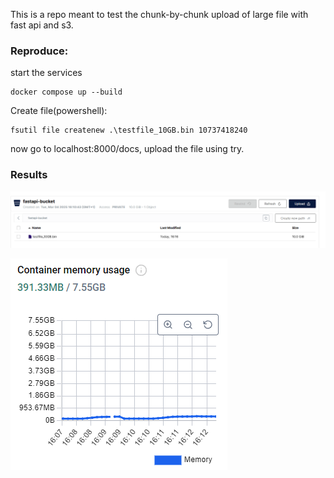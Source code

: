 This is a repo meant to test the chunk-by-chunk upload of large file with fast api and s3.

### Reproduce:

start the services
```shell
docker compose up --build
```

Create file(powershell):
```
fsutil file createnew .\testfile_10GB.bin 10737418240
```

now go to localhost:8000/docs, upload the file using try.

### Results

![alt text](minio_bucket.png "Title")

![alt text](docker_mem_usage.png "Title")
